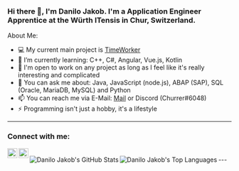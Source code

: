 ### Hi there 👋, I'm Danilo Jakob. I'm a Application Engineer Apprentice at the Würth ITensis in Chur, Switzerland.


About Me:

- 💻 My current main project is [TimeWorker](github.com/DaniloMurer/TimeWorker)
- 🌱 I’m currently learning: C++, C#, Angular, Vue.js, Kotlin
- 👯 I'm open to work on any project as long as I feel like it's really interesting and complicated
- 💬 You can ask me about: Java, JavaScript (node.js), ABAP (SAP), SQL (Oracle, MariaDB, MySQL) and Python
- 📫 You can reach me via E-Mail: [Mail](mailto:danilo.murer@gmail.com) or Discord (Churrer#6048)
- ⚡ Programming isn't just a hobby, it's a lifestyle
---

### Connect with me:
[<img align="left" alt="stefanninkovic | LinkedIn" width="22px" src="https://cdn.jsdelivr.net/npm/simple-icons@3.0.1/icons/linkedin.svg" />](https://www.linkedin.com/in/danilo-jakob-b5a149151/)
[<img align="left" alt="stefanninkovic | Twitter" width="22px" src="https://cdn.jsdelivr.net/npm/simple-icons@3.0.1/icons/twitter.svg" />](https://twitter.com/DaniloJakob)

<br>
---

<img align="left" alt="Danilo Jakob's GitHub Stats" src="https://github-readme-stats.vercel.app/api?username=DaniloMurer&show_icons=true&hide_border=true&count_private=true&hide=stars&title_color=#000000&include_all_commits=true" />
<img align="left" alt="Danilo Jakob's Top Languages" src="https://github-readme-stats.vercel.app/api/top-langs/?username=DaniloMurer&hide_border=true" />

